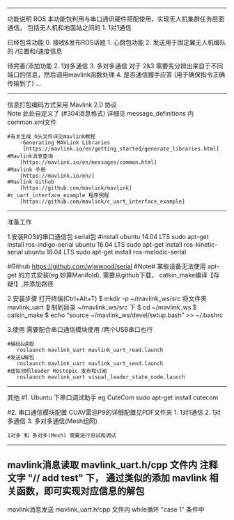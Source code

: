 
-------------------------------------------------------------
功能说明
ROS
本功能包利用与串口通讯硬件搭配使用，实现无人机集群任务层面通信。
    包括无人机和地面站之间的 
	1. 1对1通信

已经包含功能
	0. 接收&发布ROS话题
	1. 心跳包功能
	2. 发送用于固定翼无人机编队的 /位置和/速度信息

待完善/添加功能
	2. 1对多通信
	3. 多对多通信
	对于 2&3 需要先分辨出来自于不同端口的信息，然后调用mavlink函数处理 
	4. 是否通信握手应答 (用于确保指令正确传输到了)
	...
	
----------------------------------------------------------------------------------------------
信息打包编码方式采用 Mavlink 2.0 协议	
	Note 此处自定义了 (#304消息格式) 详细见 message_definitions 内common.xml文件
	
	#有关生成 h头文件详见mavlink教程
		-Generating MAVLink Libraries
		 [https://mavlink.io/en/getting_started/generate_libraries.html]
	#Mavlink消息查询
		[https://mavlink.io/en/messages/common.html]
	#Mavlink 手册 				
		[https://mavlink.io/en/]
	#Mavlink Github			
		[https://github.com/mavlink/mavlink]
	#c_uart_interface_example 程序例程	
		[https://github.com/mavlink/c_uart_interface_example]

------------------------------------------------------------
准备工作

1.安装ROS的串口通信包 serial包
  #install 
	ubuntu 14.04 LTS
 		sudo apt-get install ros-indigo-serial
	ubuntu 16.04 LTS
 		sudo apt-get install ros-kinetic-serial
	ubuntu 18.04 LTS
 		sudo apt-get install ros-melodic-serial

  #Github
	https://github.com/wjwwood/serial
	#Note# 某些设备无法使用 apt-get 的方式安装(eg 妙算Manifold), 需要从github下载，
		catkin_make编译【存疑!】,并添加路径

2.安装步骤
     打开终端(Ctrl+Alt+T)
     $ mkdir -p ~/mavlink_ws/src
     将文件夹 mavlink_uart 复制到目录 ~/mavlink_ws/src 下
     $ cd ~/mavlink_ws 
     $ catkin_make
     $ echo “source ~/mavlink_ws/devel/setup.bash” >> ~/.bashrc
	
3.使用
	需要配合串口通信模块使用 /两个USB串口也行

	#编码&读取
	   roslaunch mavlink_uart mavlink_uart_read.launch 
	#发送&解包
	   roslaunch mavlink_uart mavlink_uart_send.launch 
	#虚拟领机leader Rostopic 发布和订阅
	   roslaunch mavlink_uart visual_leader_state_node.launch

------------------------------------------------------------
其他
#1. Ubuntu 下串口调试助手
eg	CuteCom 
		sudo apt-get install cutecom

#2. 串口通信模块配置
	CUAV雷巡P9的详细配置见PDF文件夹
	1. 1对1通信
	2. 1对多通信
	3. 多对多通信(Mesh组网)

	1对多 和 多对多(Mesh) 需要进行测试和调试

------------------------------------------------------------
mavlink消息读取
mavlink_uart.h/cpp 文件内
	注释文字 "// add test" 下， 通过类似的添加 mavlink 相关函数，即可实现对应信息的解包
------------------------------------------------------------
mavlink消息发送
mavlink_uart.h/cpp 文件内
	while循环 "case 1" 条件中




 
